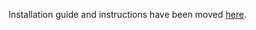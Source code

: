 Installation guide and instructions have been moved [here](https://github.com/dbcli/osql-cli/blob/master/README.rst#get-osql-cli).

